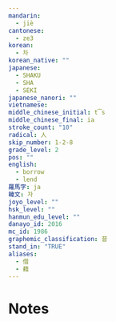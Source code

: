 ```yaml
---
mandarin:
  - jiè
cantonese:
  - ze3
korean:
  - 차
korean_native: ""
japanese:
  - SHAKU
  - SHA
  - SEKI
japanese_nanori: ""
vietnamese:
middle_chinese_initial: t͡s
middle_chinese_final: ia
stroke_count: "10"
radical: 人
skip_number: 1-2-8
grade_level: 2
pos: ""
english:
  - borrow
  - lend
羅馬字: ja
韓文: 자
joyo_level: ""
hsk_level: ""
hanmun_edu_level: ""
danayo_id: 2016
mc_id: 1986
graphemic_classification: 昔
stand_in: "TRUE"
aliases:
  - 借
  - 藉
---
```


# Notes
